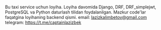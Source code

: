 Bu taxi service uchun loyiha. Loyiha davomida Django, DRF, DRF_simplejwt, PostgreSQL va Python daturlash tilidan foydalanilgan. 
Mazkur code'lar faqatgina loyihaning backend qismi. 
email: lazizkalimbetov@gmail.com
telegram: https://t.me/captainlazizbek
